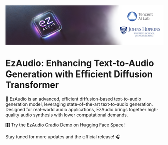 <img src="ezaudio.png">

# EzAudio: Enhancing Text-to-Audio Generation with Efficient Diffusion Transformer

🚀 EzAudio is an advanced, efficient diffusion-based text-to-audio generation model, leveraging state-of-the-art text-to-audio generation. Designed for real-world audio applications, EzAudio brings together high-quality audio synthesis with lower computational demands.

🎛 Try the [EzAudio Gradio Demo](https://huggingface.co/spaces/OpenSound/EzAudio) on Hugging Face Space!

Stay tuned for more updates and the official release! 🎧
